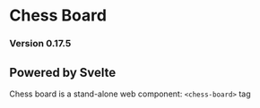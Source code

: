 # Chess Board

### Version 0.17.5
  

## Powered by Svelte

  

Chess board is a stand-alone web component: `<chess-board>` tag
<!--stackedit_data:
eyJoaXN0b3J5IjpbLTEwNDUxMDg4NDgsMTY1MTE0ODE4OF19
-->